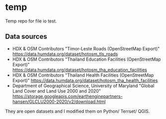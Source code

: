 # temp
Temp repo for file io test. 

## Data sources
- HDX & OSM Contributors "Timor-Leste Roads (OpenStreetMap Export)" https://data.humdata.org/dataset/hotosm_tls_roads
- HDX & OSM Contributors "Thailand Education Facilities (OpenStreetMap Export)" https://data.humdata.org/dataset/hotosm_tha_education_facilities
- HDX & OSM Contributors "Thailand Health Facilities (OpenStreetMap Export)" https://data.humdata.org/dataset/hotosm_tha_health_facilities
- Department of Geographical Science, University of Maryland "Global Land Cover and Land Use 2000 and 2020" https://storage.googleapis.com/earthenginepartners-hansen/GLCLU2000-2020/v2/download.html

They are open datasets and I modified them on Python/ Terrset/ QGIS.

